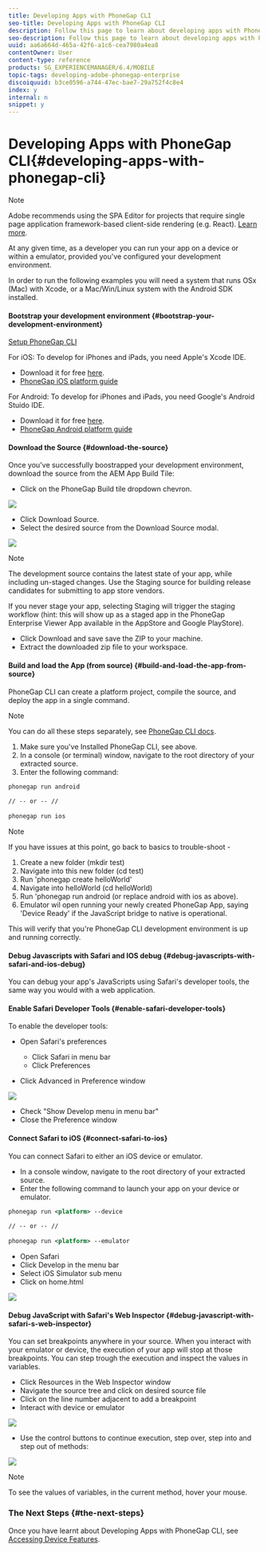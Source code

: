 ```yaml
---
title: Developing Apps with PhoneGap CLI
seo-title: Developing Apps with PhoneGap CLI
description: Follow this page to learn about developing apps with PhoneGap CLI.
seo-description: Follow this page to learn about developing apps with PhoneGap CLI.
uuid: aa6a664d-465a-42f6-a1c6-cea7980a4ea8
contentOwner: User
content-type: reference
products: SG_EXPERIENCEMANAGER/6.4/MOBILE
topic-tags: developing-adobe-phonegap-enterprise
discoiquuid: b3ce0596-a744-47ec-bae7-29a752f4c8e4
index: y
internal: n
snippet: y
---
```


# Developing Apps with PhoneGap CLI{#developing-apps-with-phonegap-cli}

>[!NOTE]
>
>Adobe recommends using the SPA Editor for projects that require single page application framework-based client-side rendering (e.g. React). [Learn more](../../sites/developing/using/spa-overview.md).

At any given time, as a developer you can run your app on a device or within a emulator, provided you've configured your development environment.

In order to run the following examples you will need a system that runs OSx (Mac) with Xcode, or a Mac/Win/Linux system with the Android SDK installed.

#### Bootstrap your development environment {#bootstrap-your-development-environment}

[Setup PhoneGap CLI](http://docs.phonegap.com/en/4.0.0/guide_cli_index.md.html#The%20Command-Line%20Interface)

For iOS: To develop for iPhones and iPads, you need Apple's Xcode IDE.

* Download it for free [here](https://developer.apple.com/xcode/downloads/).
* [PhoneGap iOS platform guide](http://docs.phonegap.com/en/4.0.0/guide_platforms_ios_index.md.html#iOS%20Platform%20Guide)

For Android: To develop for iPhones and iPads, you need Google's Android Stuido IDE.

* Download it for free [here](https://developer.android.com/sdk/index.html).
* [PhoneGap Android platform guide](http://docs.phonegap.com/en/4.0.0/guide_platforms_android_index.md.html#Android%20Platform%20Guide)

#### Download the Source {#download-the-source}

Once you've successfully boostrapped your development environment, download the source from the AEM App Build Tile:

* Click on the PhoneGap Build tile dropdown chevron.

![](assets/chlimage_1-45.png)

* Click Download Source.
* Select the desired source from the Download Source modal.

![](assets/chlimage_1-46.png)

>[!NOTE]
>
>The development source contains the latest state of your app, while including un-staged changes. Use the Staging source for building release candidates for submitting to app store vendors.
>
>If you never stage your app, selecting Staging will trigger the staging workflow (hint: this will show up as a staged app in the PhoneGap Enterprise Viewer App available in the AppStore and Google PlayStore).

* Click Download and save save the ZIP to your machine.
* Extract the downloaded zip file to your workspace.

#### Build and load the App (from source) {#build-and-load-the-app-from-source}

PhoneGap CLI can create a platform project, compile the source, and deploy the app in a single command.

>[!NOTE]
>
>You can do all these steps separately, see [PhoneGap CLI docs](http://phonegap.com/blog/2014/11/13/phonegap-cli-3-6-3/).

1. Make sure you've Installed PhoneGap CLI, see above.
1. In a console (or terminal) window, navigate to the root directory of your extracted source.
1. Enter the following command:

```xml
phonegap run android
 
// -- or -- // 
 
phonegap run ios
```

>[!NOTE]
>
>If you have issues at this point, go back to basics to trouble-shoot -
>
>1. Create a new folder (mkdir test)
>1. Navigate into this new folder (cd test)
>1. Run 'phonegap create helloWorld'
>1. Navigate into helloWorld (cd helloWorld)
>1. Run 'phonegap run android (or replace android with ios as above).
>1. Emulator wil open running your newly created PhoneGap App, saying 'Device Ready' if the JavaScript bridge to native is operational.
>
>This will verify that you're PhoneGap CLI development environment is up and running correctly.

#### Debug Javascripts with Safari and IOS debug {#debug-javascripts-with-safari-and-ios-debug}

You can debug your app's JavaScripts using Safari's developer tools, the same way you would with a web application.

#### Enable Safari Developer Tools {#enable-safari-developer-tools}

To enable the developer tools:

* Open Safari's preferences

    * Click Safari in menu bar
    * Click Preferences

* Click Advanced in Preference window

![](assets/chlimage_1-47.png)

* Check "Show Develop menu in menu bar"
* Close the Preference window

#### Connect Safari to iOS {#connect-safari-to-ios}

You can connect Safari to either an iOS device or emulator.

* In a console window, navigate to the root directory of your extracted source.
* Enter the following command to launch your app on your device or emulator.

```xml
phonegap run <platform> --device
 
// -- or -- //
 
phonegap run <platform> --emulator
```

* Open Safari
* Click Develop in the menu bar
* Select iOS Simulator sub menu
* Click on home.html

![](assets/chlimage_1-48.png) 

#### Debug JavaScript with Safari's Web Inspector {#debug-javascript-with-safari-s-web-inspector}

You can set breakpoints anywhere in your source. When you interact with your emulator or device, the execution of your app will stop at those breakpoints. You can step trough the execution and inspect the values in variables.

* Click Resources in the Web Inspector window
* Navigate the source tree and click on desired source file
* Click on the line number adjacent to add a breakpoint
* Interact with device or emulator

![](assets/chlimage_1-49.png)

* Use the control buttons to continue execution, step over, step into and step out of methods:

![](do-not-localize/chlimage_1-4.png)

>[!NOTE]
>
>To see the values of variables, in the current method, hover your mouse.

### The Next Steps {#the-next-steps}

Once you have learnt about Developing Apps with PhoneGap CLI, see [Accessing Device Features](../../mobile/using/phonegap-access-device-features.md).
